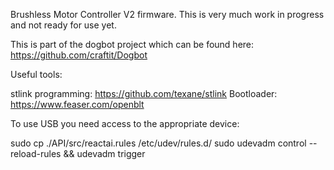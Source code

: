 
Brushless Motor Controller V2 firmware.  This is very much work in progress and not ready for use yet.

This is part of the dogbot project which can be found here: https://github.com/craftit/Dogbot


Useful tools:

stlink programming: https://github.com/texane/stlink
Bootloader:         https://www.feaser.com/openblt

To use USB you need access to the appropriate device:

sudo cp ./API/src/reactai.rules /etc/udev/rules.d/
sudo udevadm control --reload-rules && udevadm trigger